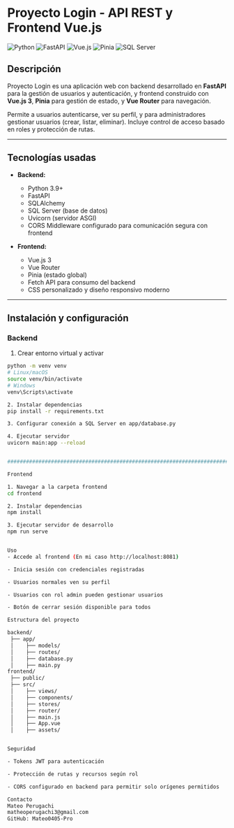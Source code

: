 # Proyecto Login - API REST y Frontend Vue.js

![Python](https://img.shields.io/badge/Python-3.9+-blue.svg) ![FastAPI](https://img.shields.io/badge/FastAPI-0.75-green.svg) ![Vue.js](https://img.shields.io/badge/Vue.js-3.2-brightgreen.svg) ![Pinia](https://img.shields.io/badge/Pinia-State--Management-yellow.svg) ![SQL Server](https://img.shields.io/badge/SQL%20Server-Database-orange.svg)

## Descripción

Proyecto Login es una aplicación web con backend desarrollado en **FastAPI** para la gestión de usuarios y autenticación, y frontend construido con **Vue.js 3**, **Pinia** para gestión de estado, y **Vue Router** para navegación.

Permite a usuarios autenticarse, ver su perfil, y para administradores gestionar usuarios (crear, listar, eliminar). Incluye control de acceso basado en roles y protección de rutas.

---

## Tecnologías usadas

- **Backend:**
  - Python 3.9+
  - FastAPI
  - SQLAlchemy
  - SQL Server (base de datos)
  - Uvicorn (servidor ASGI)
  - CORS Middleware configurado para comunicación segura con frontend

- **Frontend:**
  - Vue.js 3
  - Vue Router
  - Pinia (estado global)
  - Fetch API para consumo del backend
  - CSS personalizado y diseño responsivo moderno

---

## Instalación y configuración

### Backend

1. Crear entorno virtual y activar

```bash
python -m venv venv
# Linux/macOS
source venv/bin/activate
# Windows
venv\Scripts\activate

2. Instalar dependencias
pip install -r requirements.txt

3. Configurar conexión a SQL Server en app/database.py

4. Ejecutar servidor
uvicorn main:app --reload


#####################################################################################

Frontend

1. Navegar a la carpeta frontend
cd frontend

2. Instalar dependencias
npm install

3. Ejecutar servidor de desarrollo
npm run serve


Uso
- Accede al frontend (En mi caso http://localhost:8081)

- Inicia sesión con credenciales registradas

- Usuarios normales ven su perfil

- Usuarios con rol admin pueden gestionar usuarios

- Botón de cerrar sesión disponible para todos

Estructura del proyecto

backend/
 ├── app/
 │    ├── models/
 │    ├── routes/
 │    ├── database.py
 │    ├── main.py
frontend/
 ├── public/
 ├── src/
 │    ├── views/
 │    ├── components/
 │    ├── stores/
 │    ├── router/
 │    ├── main.js
 │    ├── App.vue
 │    ├── assets/


Seguridad

- Tokens JWT para autenticación

- Protección de rutas y recursos según rol

- CORS configurado en backend para permitir solo orígenes permitidos

Contacto
Mateo Perugachi
matheoperugachi3@gmail.com
GitHub: Mateo0405-Pro
